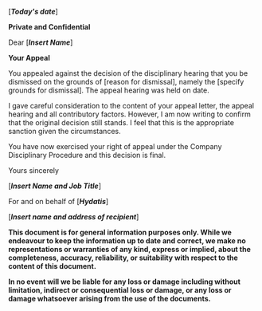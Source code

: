 \[***Today's date***\]

**Private and Confidential**

Dear \[***Insert Name***\]

**Your Appeal**

You appealed against the decision of the disciplinary hearing that you be dismissed on the grounds of \[reason for dismissal\], namely the \[specify grounds for dismissal\]. The appeal hearing was held on date.

I gave careful consideration to the content of your appeal letter, the appeal hearing and all contributory factors. However, I am now writing to confirm that the original decision still stands. I feel that this is the appropriate sanction given the circumstances.

You have now exercised your right of appeal under the Company Disciplinary Procedure and this decision is final.

Yours sincerely

\[***Insert Name and Job Title***\]

For and on behalf of \[***Hydatis***\]

\[***Insert name and address of recipient***\]

**This document is for general information purposes only. While we endeavour to keep the information up to date and correct, we make no representations or warranties of any kind, express or implied, about the completeness, accuracy, reliability, or suitability with respect to the content of this document.**

**In no event will we be liable for any loss or damage including without limitation, indirect or consequential loss or damage, or any loss or damage whatsoever arising from the use of the documents.**
